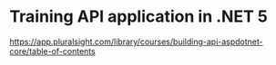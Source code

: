 # Training API application in .NET 5

https://app.pluralsight.com/library/courses/building-api-aspdotnet-core/table-of-contents
